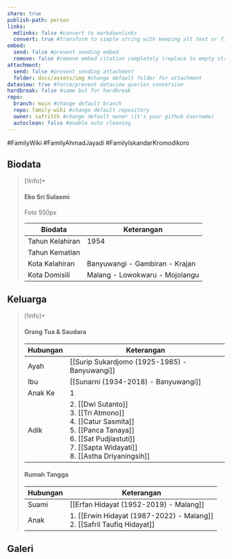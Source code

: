 ```yaml
---
share: true
publish-path: person
links:
  mdlinks: false #convert to markdownlinks 
  convert: true #transform to simple string with keeping alt text or file name/ title (it removes the [[]] or []())
embed:
  send: false #prevent sending embed
  remove: false #remove embed citation completely (replace to empty string the ![[]] or ![]())
attachment: 
  send: false #prevent sending attachment
  folder: docs/assets/img #change default folder for attachment
dataview: true #force/prevent dataview queries conversion
hardbreak: false #same but for hardbreak
repo:
  branch: main #change default branch 
  repo: family-wiki #change default repository
  owner: safrilth #change default owner (it's your github Username)
  autoclean: false #enable auto cleaning
---
```

#FamilyWiki #FamilyAhmadJayadi #FamilyIskandarKromodikoro 
## Biodata

> [!Info]+
> #### Eko Sri Sulasmi
> Foto 550px
> 
> Biodata | Keterangan
> -----|------
> Tahun Kelahiran | 1954
> Tahun Kematian | 
> Kota Kelahiran | Banyuwangi - Gambiran - Krajan
> Kota Domisili | Malang - Lowokwaru - Mojolangu


## Keluarga

> [!info]+
> 
> #### Orang Tua & Saudara
> 
> Hubungan | Keterangan
> --------------|-----------
> Ayah | [[Surip Sukardjomo (1925-1985) - Banyuwangi]]
> Ibu | [[Sunarni (1934-2018) - Banyuwangi]]
> Anak Ke | 1
> Adik | 2. [[Dwi Sutanto]]<br>3. [[Tri Atmono]]<br>4. [[Catur Sasmita]]<br>5. [[Panca Tanaya]]<br>6. [[Sat Pudjiastuti]]<br>7. [[Sapta Widayati]]<br>8. [[Astha Driyaningsih]]
> 
> #### Rumah Tangga
> Hubungan | Keterangan 
> ------------|--------------
> Suami | [[Erfan Hidayat (1952-2019) - Malang]]
> Anak | 1. [[Erwin Hidayat (1987-2022) - Malang]]<br>2. [[Safril Taufiq Hidayat]]
> 

## Galeri


